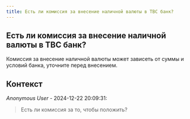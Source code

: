 ```yaml
---
title: Есть ли комиссия за внесение наличной валюты в TBC банк?
---
```


## Есть ли комиссия за внесение наличной валюты в TBC банк?

Комиссия за внесение наличной валюты может зависеть от суммы и условий банка, уточните перед внесением.

## Контекст

_Anonymous User_ - 2024-12-22 20:09:31:

> Есть ли комиссия за то, чтобы положить?
